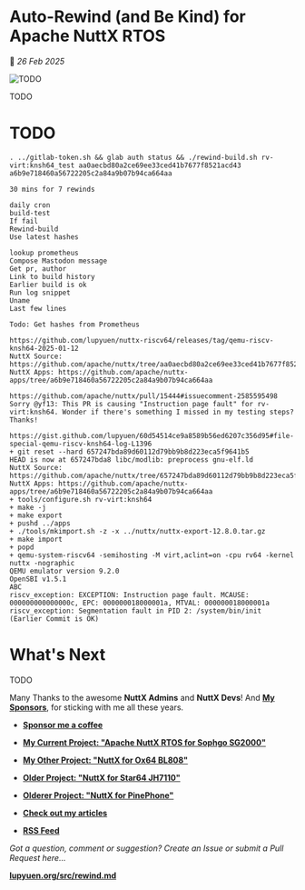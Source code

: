 # Auto-Rewind (and Be Kind) for Apache NuttX RTOS

📝 _26 Feb 2025_

![TODO](https://lupyuen.github.io/images/rewind-title.jpg)

TODO

# TODO

```text
. ../gitlab-token.sh && glab auth status && ./rewind-build.sh rv-virt:knsh64_test aa0aecbd80a2ce69ee33ced41b7677f8521acd43 a6b9e718460a56722205c2a84a9b07b94ca664aa

30 mins for 7 rewinds

daily cron
build-test
If fail
Rewind-build
Use latest hashes

lookup prometheus
Compose Mastodon message 
Get pr, author 
Link to build history 
Earlier build is ok
Run log snippet 
Uname
Last few lines

Todo: Get hashes from Prometheus 

https://github.com/lupyuen/nuttx-riscv64/releases/tag/qemu-riscv-knsh64-2025-01-12
NuttX Source: https://github.com/apache/nuttx/tree/aa0aecbd80a2ce69ee33ced41b7677f8521acd43
NuttX Apps: https://github.com/apache/nuttx-apps/tree/a6b9e718460a56722205c2a84a9b07b94ca664aa

https://github.com/apache/nuttx/pull/15444#issuecomment-2585595498
Sorry @yf13: This PR is causing "Instruction page fault" for rv-virt:knsh64. Wonder if there's something I missed in my testing steps? Thanks!

https://gist.github.com/lupyuen/60d54514ce9a8589b56ed6207c356d95#file-special-qemu-riscv-knsh64-log-L1396
+ git reset --hard 657247bda89d60112d79bb9b8d223eca5f9641b5
HEAD is now at 657247bda8 libc/modlib: preprocess gnu-elf.ld
NuttX Source: https://github.com/apache/nuttx/tree/657247bda89d60112d79bb9b8d223eca5f9641b5
NuttX Apps: https://github.com/apache/nuttx-apps/tree/a6b9e718460a56722205c2a84a9b07b94ca664aa
+ tools/configure.sh rv-virt:knsh64
+ make -j
+ make export
+ pushd ../apps
+ ./tools/mkimport.sh -z -x ../nuttx/nuttx-export-12.8.0.tar.gz
+ make import
+ popd
+ qemu-system-riscv64 -semihosting -M virt,aclint=on -cpu rv64 -kernel nuttx -nographic
QEMU emulator version 9.2.0
OpenSBI v1.5.1
ABC
riscv_exception: EXCEPTION: Instruction page fault. MCAUSE: 000000000000000c, EPC: 000000018000001a, MTVAL: 000000018000001a
riscv_exception: Segmentation fault in PID 2: /system/bin/init
(Earlier Commit is OK)
```

# What's Next

TODO

Many Thanks to the awesome __NuttX Admins__ and __NuttX Devs__! And [__My Sponsors__](https://lupyuen.org/articles/sponsor), for sticking with me all these years.

- [__Sponsor me a coffee__](https://lupyuen.org/articles/sponsor)

- [__My Current Project: "Apache NuttX RTOS for Sophgo SG2000"__](https://nuttx-forge.org/lupyuen/nuttx-sg2000)

- [__My Other Project: "NuttX for Ox64 BL808"__](https://nuttx-forge.org/lupyuen/nuttx-ox64)

- [__Older Project: "NuttX for Star64 JH7110"__](https://nuttx-forge.org/lupyuen/nuttx-star64)

- [__Olderer Project: "NuttX for PinePhone"__](https://nuttx-forge.org/lupyuen/pinephone-nuttx)

- [__Check out my articles__](https://lupyuen.org)

- [__RSS Feed__](https://lupyuen.org/rss.xml)

_Got a question, comment or suggestion? Create an Issue or submit a Pull Request here..._

[__lupyuen.org/src/rewind.md__](https://codeberg.org/lupyuen/lupyuen.org/src/branch/master/src/rewind.md)
